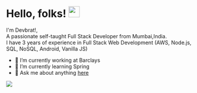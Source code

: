 # Hello, folks! <img src="https://raw.githubusercontent.com/MartinHeinz/MartinHeinz/master/wave.gif" width="30px"> 
I'm Devbrat!, <br>
A passionate self-taught Full Stack Developer from Mumbai,India.<br>
I have 3 years of experience in Full Stack Web Development (AWS, Node.js, SQL, NoSQL, Android, Vanilla JS)
<br>
- 🔭 I’m currently working at Barclays
- 🌱 I’m currently learning Spring 
- 💬 Ask me about anything [here](https://www.linkedin.com/in/devbrat-dash-80a411164/)

<img align="center" src="https://github-readme-stats.vercel.app/api/?username=itsdevbrat&theme=radical" />
